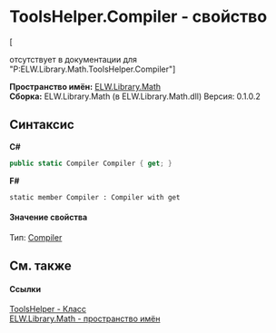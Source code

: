 # ToolsHelper.Compiler - свойство
 

\[<summary> отсутствует в документации для "P:ELW.Library.Math.ToolsHelper.Compiler"\]

**Пространство имён:**&nbsp;<a href="N_ELW_Library_Math">ELW.Library.Math</a><br />**Сборка:**&nbsp;ELW.Library.Math (в ELW.Library.Math.dll) Версия: 0.1.0.2

## Синтаксис

**C#**<br />
``` C#
public static Compiler Compiler { get; }
```

**F#**<br />
``` F#
static member Compiler : Compiler with get

```


#### Значение свойства
Тип:&nbsp;<a href="T_ELW_Library_Math_Tools_Compiler">Compiler</a>

## См. также


#### Ссылки
<a href="T_ELW_Library_Math_ToolsHelper">ToolsHelper - Класс</a><br /><a href="N_ELW_Library_Math">ELW.Library.Math - пространство имён</a><br />
